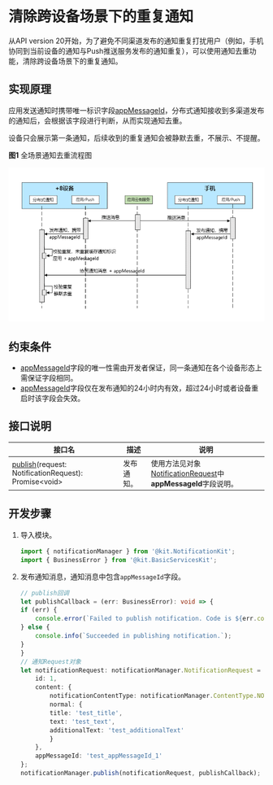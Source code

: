 # 清除跨设备场景下的重复通知

从API version 20开始，为了避免不同渠道发布的通知重复打扰用户（例如，手机协同到当前设备的通知与Push推送服务发布的通知重复），可以使用通知去重功能，清除跨设备场景下的重复通知。

## 实现原理

应用发送通知时携带唯一标识字段[appMessageId](../../application-dev/reference/apis-notification-kit/js-apis-inner-notification-notificationRequest.md#notificationrequest)，分布式通知接收到多渠道发布的通知后，会根据该字段进行判断，从而实现通知去重。

设备只会展示第一条通知，后续收到的重复通知会被静默去重，不展示、不提醒。

**图1** 全场景通知去重流程图

![distributed_messageid](figures/notification_messageid.png)

## 约束条件

- [appMessageId](../../application-dev/reference/apis-notification-kit/js-apis-inner-notification-notificationRequest.md#notificationrequest)字段的唯一性需由开发者保证，同一条通知在各个设备形态上需保证字段相同。
- [appMessageId](../../application-dev/reference/apis-notification-kit/js-apis-inner-notification-notificationRequest.md#notificationrequest)字段仅在发布通知的24小时内有效，超过24小时或者设备重启时该字段会失效。

## 接口说明

| **接口名**  | **描述** |**说明**|
| -------- | -------- | -------- |
| [publish](../reference/apis-notification-kit/js-apis-notificationManager.md#notificationmanagerpublish-1)(request: NotificationRequest): Promise\<void\>       | 发布通知。  |使用方法见对象[NotificationRequest](../reference/apis-notification-kit/js-apis-inner-notification-notificationRequest.md)中**appMessageId**字段说明。|

## 开发步骤

1. 导入模块。

    ```typescript
    import { notificationManager } from '@kit.NotificationKit';
    import { BusinessError } from '@kit.BasicServicesKit';
    ```

2. 发布通知消息，通知消息中包含`appMessageId`字段。

    ```typescript
    // publish回调
    let publishCallback = (err: BusinessError): void => {
    if (err) {
        console.error(`Failed to publish notification. Code is ${err.code}, message is ${err.message}`);
    } else {
        console.info(`Succeeded in publishing notification.`);
    }
    }
    // 通知Request对象
    let notificationRequest: notificationManager.NotificationRequest = {
        id: 1,
        content: {
            notificationContentType: notificationManager.ContentType.NOTIFICATION_CONTENT_BASIC_TEXT,
            normal: {
            title: 'test_title',
            text: 'test_text',
            additionalText: 'test_additionalText'
            }
        },
        appMessageId: 'test_appMessageId_1'
    };
    notificationManager.publish(notificationRequest, publishCallback);
    ```
